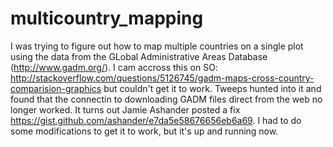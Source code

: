 # multicountry_mapping

I was trying to figure out how to map multiple countries on a single plot using the data from the GLobal Administrative Areas Database (http://www.gadm.org/).  I cam accross this on SO: http://stackoverflow.com/questions/5126745/gadm-maps-cross-country-comparision-graphics but couldn't get it to work. Tweeps hunted into it and found that the connectin to downloading GADM files direct from the web no longer worked. It turns out Jamie Ashander posted a fix https://gist.github.com/ashander/e7da5e58676656eb6a69.  I had to do some modifications to get it to work, but it's up and running now.
